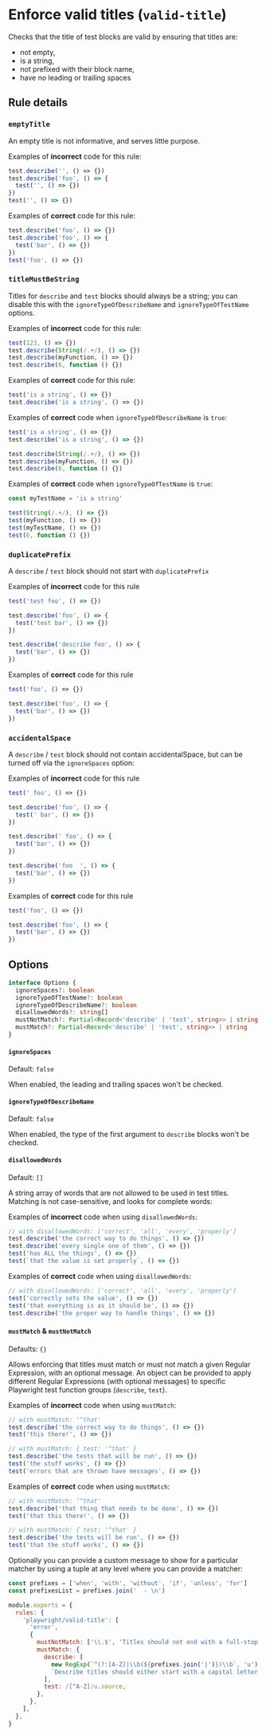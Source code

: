 # Enforce valid titles (`valid-title`)

Checks that the title of test blocks are valid by ensuring that titles are:

- not empty,
- is a string,
- not prefixed with their block name,
- have no leading or trailing spaces

## Rule details

### `emptyTitle`

An empty title is not informative, and serves little purpose.

Examples of **incorrect** code for this rule:

```javascript
test.describe('', () => {})
test.describe('foo', () => {
  test('', () => {})
})
test('', () => {})
```

Examples of **correct** code for this rule:

```javascript
test.describe('foo', () => {})
test.describe('foo', () => {
  test('bar', () => {})
})
test('foo', () => {})
```

### `titleMustBeString`

Titles for `describe` and `test` blocks should always be a string; you can
disable this with the `ignoreTypeOfDescribeName` and `ignoreTypeOfTestName`
options.

Examples of **incorrect** code for this rule:

```javascript
test(123, () => {})
test.describe(String(/.+/), () => {})
test.describe(myFunction, () => {})
test.describe(6, function () {})
```

Examples of **correct** code for this rule:

```javascript
test('is a string', () => {})
test.describe('is a string', () => {})
```

Examples of **correct** code when `ignoreTypeOfDescribeName` is `true`:

```javascript
test('is a string', () => {})
test.describe('is a string', () => {})

test.describe(String(/.+/), () => {})
test.describe(myFunction, () => {})
test.describe(6, function () {})
```

Examples of **correct** code when `ignoreTypeOfTestName` is `true`:

```javascript
const myTestName = 'is a string'

test(String(/.+/), () => {})
test(myFunction, () => {})
test(myTestName, () => {})
test(6, function () {})
```

### `duplicatePrefix`

A `describe` / `test` block should not start with `duplicatePrefix`

Examples of **incorrect** code for this rule

```javascript
test('test foo', () => {})

test.describe('foo', () => {
  test('test bar', () => {})
})

test.describe('describe foo', () => {
  test('bar', () => {})
})
```

Examples of **correct** code for this rule

```javascript
test('foo', () => {})

test.describe('foo', () => {
  test('bar', () => {})
})
```

### `accidentalSpace`

A `describe` / `test` block should not contain accidentalSpace, but can be
turned off via the `ignoreSpaces` option:

Examples of **incorrect** code for this rule

```javascript
test(' foo', () => {})

test.describe('foo', () => {
  test(' bar', () => {})
})

test.describe(' foo', () => {
  test('bar', () => {})
})

test.describe('foo  ', () => {
  test('bar', () => {})
})
```

Examples of **correct** code for this rule

```javascript
test('foo', () => {})

test.describe('foo', () => {
  test('bar', () => {})
})
```

## Options

```ts
interface Options {
  ignoreSpaces?: boolean
  ignoreTypeOfTestName?: boolean
  ignoreTypeOfDescribeName?: boolean
  disallowedWords?: string[]
  mustNotMatch?: Partial<Record<'describe' | 'test', string>> | string
  mustMatch?: Partial<Record<'describe' | 'test', string>> | string
}
```

#### `ignoreSpaces`

Default: `false`

When enabled, the leading and trailing spaces won't be checked.

#### `ignoreTypeOfDescribeName`

Default: `false`

When enabled, the type of the first argument to `describe` blocks won't be
checked.

#### `disallowedWords`

Default: `[]`

A string array of words that are not allowed to be used in test titles. Matching
is not case-sensitive, and looks for complete words:

Examples of **incorrect** code when using `disallowedWords`:

```javascript
// with disallowedWords: ['correct', 'all', 'every', 'properly']
test.describe('the correct way to do things', () => {})
test.describe('every single one of them', () => {})
test('has ALL the things', () => {})
test(`that the value is set properly`, () => {})
```

Examples of **correct** code when using `disallowedWords`:

```javascript
// with disallowedWords: ['correct', 'all', 'every', 'properly']
test('correctly sets the value', () => {})
test('that everything is as it should be', () => {})
test.describe('the proper way to handle things', () => {})
```

#### `mustMatch` & `mustNotMatch`

Defaults: `{}`

Allows enforcing that titles must match or must not match a given Regular
Expression, with an optional message. An object can be provided to apply
different Regular Expressions (with optional messages) to specific Playwright
test function groups (`describe`, `test`).

Examples of **incorrect** code when using `mustMatch`:

```javascript
// with mustMatch: '^that'
test.describe('the correct way to do things', () => {})
test('this there!', () => {})

// with mustMatch: { test: '^that' }
test.describe('the tests that will be run', () => {})
test('the stuff works', () => {})
test('errors that are thrown have messages', () => {})
```

Examples of **correct** code when using `mustMatch`:

```javascript
// with mustMatch: '^that'
test.describe('that thing that needs to be done', () => {})
test('that this there!', () => {})

// with mustMatch: { test: '^that' }
test.describe('the tests will be run', () => {})
test('that the stuff works', () => {})
```

Optionally you can provide a custom message to show for a particular matcher by
using a tuple at any level where you can provide a matcher:

```javascript
const prefixes = ['when', 'with', 'without', 'if', 'unless', 'for']
const prefixesList = prefixes.join('  - \n')

module.exports = {
  rules: {
    'playwright/valid-title': [
      'error',
      {
        mustNotMatch: ['\\.$', 'Titles should not end with a full-stop'],
        mustMatch: {
          describe: [
            new RegExp(`^(?:[A-Z]|\\b(${prefixes.join('|')})\\b`, 'u').source,
            `Describe titles should either start with a capital letter or one of the following prefixes: ${prefixesList}`,
          ],
          test: /[^A-Z]/u.source,
        },
      },
    ],
  },
}
```
